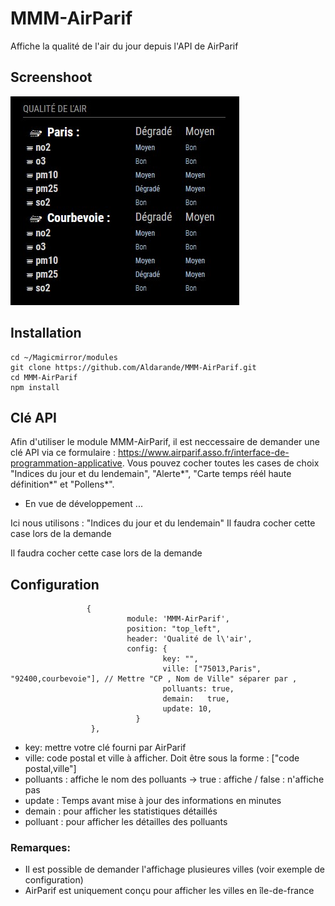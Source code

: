 # MMM-AirParif

Affiche la qualité de l'air du jour depuis l'API de AirParif

## Screenshoot
![](https://github.com/Aldarande/MMM-AirParif/blob/master/screenshot_airparif.jpg)

## Installation
```
cd ~/Magicmirror/modules
git clone https://github.com/Aldarande/MMM-AirParif.git
cd MMM-AirParif
npm install
```

## Clé API

Afin d'utiliser le module MMM-AirParif, il est neccessaire de demander une clé API via ce formulaire :
https://www.airparif.asso.fr/interface-de-programmation-applicative.
Vous pouvez cocher toutes les cases de choix "Indices du jour et du lendemain", "Alerte*", "Carte temps réél haute définition*" et "Pollens*".
* En vue de développement ...

Ici nous utilisons : "Indices du jour et du lendemain"
Il faudra cocher cette case lors de la demande

Il faudra cocher cette case lors de la demande

## Configuration
```
                 {
                          module: 'MMM-AirParif',
                          position: "top_left",
                          header: 'Qualité de l\'air',
                          config: {
                                  key: "", 
                                  ville: ["75013,Paris", "92400,courbevoie"], // Mettre "CP , Nom de Ville" séparer par ,
                                  polluants: true,
                                  demain:	true,
                                  update: 10,
                            }
                  },	
```

* key: mettre votre clé fourni par AirParif
* ville: code postal et ville à afficher. Doit être sous la forme : ["code postal,ville"]
* polluants : affiche le nom des polluants -> true : affiche / false : n'affiche pas
* update : Temps avant mise à jour des informations en minutes
* demain : pour afficher les statistiques détaillés
* polluant : pour afficher les détailles des polluants

### Remarques: 
* Il est possible de demander l'affichage plusieures villes (voir exemple de configuration)
* AirParif est uniquement conçu pour afficher les villes en île-de-france
